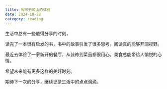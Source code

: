 ```yaml
---
title: 周末去爬山的体验
date: 2024-10-28
category: reading
---
```


生活中总有一些值得分享的时刻，

读完了一本很有启发的书，书中的故事引发了很多思考。阅读真的能够开阔视野。

最近去体验了一家新开的餐厅，从装修到菜品都很用心。美食总能带给人愉悦的心情。

希望未来能有更多这样的美好时刻。

期待下一次的分享，继续记录生活中的点点滴滴。